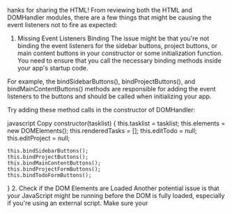 hanks for sharing the HTML! From reviewing both the HTML and DOMHandler modules, there are a few things that might be causing the event listeners not to fire as expected:

1. Missing Event Listeners Binding
The issue might be that you're not binding the event listeners for the sidebar buttons, project buttons, or main content buttons in your constructor or some initialization function. You need to ensure that you call the necessary binding methods inside your app's startup code.

For example, the bindSidebarButtons(), bindProjectButtons(), and bindMainContentButtons() methods are responsible for adding the event listeners to the buttons and should be called when initializing your app.

Try adding these method calls in the constructor of DOMHandler:

javascript
Copy
constructor(tasklist) {
    this.tasklist = tasklist;
    this.elements = new DOMElements();
    this.renderedTasks = [];
    this.editTodo = null;
    this.editProject = null;

    this.bindSidebarButtons();
    this.bindProjectButtons();
    this.bindMainContentButtons();
    this.bindProjectFormButtons();
    this.bindTodoFormButtons();
}
2. Check if the DOM Elements are Loaded
Another potential issue is that your JavaScript might be running before the DOM is fully loaded, especially if you're using an external script. Make sure your <script> tag is placed at the end of the <body> or that you're waiting for the DOM to be ready (e.g., using DOMContentLoaded event) before attaching event listeners.

Here’s an example of ensuring the DOM is ready:

javascript
Copy
document.addEventListener('DOMContentLoaded', () => {
    const domHandler = new DOMHandler(tasklist);  // Initialize DOMHandler after DOM is ready
});
3. Ensure Element Selectors Are Correct
You are using document.querySelector to select elements like .sidebar, .main-content, etc. Make sure the corresponding elements in your HTML file match those class names or IDs exactly. From the HTML you provided, they do seem to match, but if there's any typo or mismatch in your code, event listeners won't work.

4. Targeting Buttons in Dynamic Elements
Since the buttons (like addProject, submitProject, etc.) are inside elements that might be dynamically created, make sure you're correctly using event delegation. For instance, when you click on buttons inside dynamically rendered projects or todos, they need to be captured by event delegation rather than direct event listeners (which it seems you're already doing in most cases).

For example, inside bindSidebarButtons(), you're correctly checking if the button exists in the sidebar. Ensure you're using the .closest() method effectively to check for buttons within the correct containers.

Debugging Strategy
Add Logging: Add console.log() inside each of the event handlers (like bindSidebarButtons() and bindProjectButtons()) to confirm whether they're firing.

Check Selector Match: Use console.log() to ensure the sidebarNav, sidebarProjects, mainContent, etc., elements are being properly selected by querySelector.

Try Manual Clicks: You can try manually adding a click event listener to one of the static buttons directly in the console, like so:

javascript
Copy
document.querySelector('#allTasks').addEventListener('click', () => console.log('Clicked All Tasks'));
If this works, it will indicate that event listeners aren't properly attached via the DOMHandler.

Try these suggestions and let me know how it goes! If you're still not seeing any event firing, we can dive into more specifics.